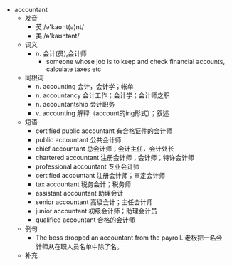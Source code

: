 - accountant
  - 发音
    - 英 /ə'kaʊnt(ə)nt/
    - 美 /ə'kaʊntənt/
  - 词义
    - n. 会计(员),会计师
      - someone whose job is to keep and check financial accounts, calculate taxes etc
  - 同根词
    - n. accounting 会计，会计学；帐单
    - n. accountancy 会计工作；会计学；会计师之职
    - n. accountantship 会计职务
    - v. accounting 解释（account的ing形式）；叙述
  - 短语
    - certified public accountant 有合格证件的会计师
    - public accountant 公共会计师
    - chief accountant 总会计师；会计主任，会计处长
    - chartered accountant 注册会计师；会计师；特许会计师
    - professional accountant 专业会计师
    - certified accountant 注册会计师；审定会计师
    - tax accountant 税务会计；税务师
    - assistant accountant 助理会计
    - senior accountant 高级会计；主任会计师
    - junior accountant 初级会计师；助理会计员
    - qualified accountant 合格的会计师
  - 例句
    - The boss dropped an accountant from the payroll. 老板把一名会计师从在职人员名单中除了名。
  - 补充